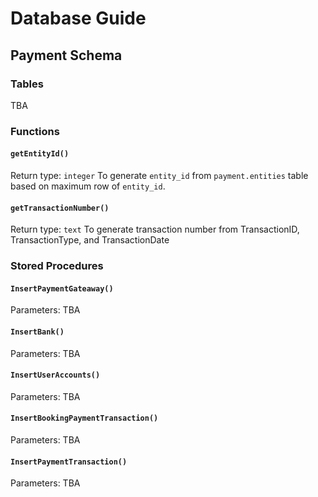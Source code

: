 # Database Guide

## Payment Schema
### Tables
TBA

### Functions
#### `getEntityId()`
Return type: `integer`
To generate `entity_id` from `payment.entities` table based on maximum row of `entity_id`.

#### `getTransactionNumber()`
Return type: `text`
To generate transaction number from TransactionID, TransactionType, and TransactionDate

### Stored Procedures
#### `InsertPaymentGateaway()`
Parameters: 
TBA

#### `InsertBank()`
Parameters: 
TBA

#### `InsertUserAccounts()`
Parameters:
TBA

#### `InsertBookingPaymentTransaction()`
Parameters: 
TBA

#### `InsertPaymentTransaction()`
Parameters: 
TBA